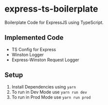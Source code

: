 # express-ts-boilerplate
Boilerplate Code for ExpressJS using TypeScript.

## Implemented Code
- TS Config for Express
- Winston Logger
- Express-Winston Request Logger

## Setup
1. Install Dependencies using `yarn`
2. To run in Dev Mode use `yarn run dev`
3. To run in Prod Mode use `yarn run prod`
